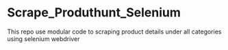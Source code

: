 # Scrape_Produthunt_Selenium
This repo use modular code to scraping product details under all categories using selenium webdriver
